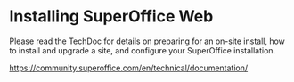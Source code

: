<properties date="2017-02-24"
SortOrder="15"
/>

# Installing SuperOffice Web

Please read the TechDoc for details on preparing for an on-site install, how to install and upgrade a site, 
and configure your SuperOffice installation.

https://community.superoffice.com/en/technical/documentation/


